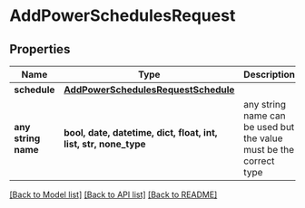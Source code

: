 # AddPowerSchedulesRequest


## Properties
Name | Type | Description | Notes
------------ | ------------- | ------------- | -------------
**schedule** | [**AddPowerSchedulesRequestSchedule**](AddPowerSchedulesRequestSchedule.md) |  | 
**any string name** | **bool, date, datetime, dict, float, int, list, str, none_type** | any string name can be used but the value must be the correct type | [optional]

[[Back to Model list]](../README.md#documentation-for-models) [[Back to API list]](../README.md#documentation-for-api-endpoints) [[Back to README]](../README.md)


